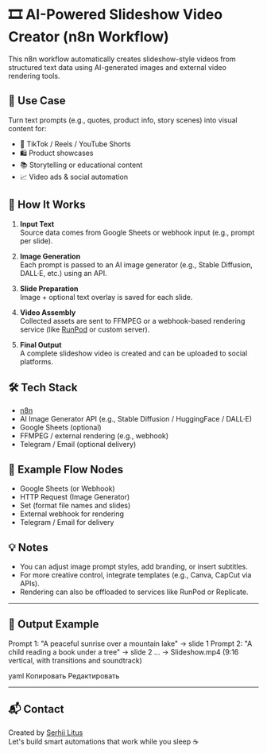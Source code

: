 # 🎞️ AI-Powered Slideshow Video Creator (n8n Workflow)

This n8n workflow automatically creates slideshow-style videos from structured text data using AI-generated images and external video rendering tools.

## 🔧 Use Case

Turn text prompts (e.g., quotes, product info, story scenes) into visual content for:

- 🎥 TikTok / Reels / YouTube Shorts
- 🛍️ Product showcases
- 📚 Storytelling or educational content
- 📈 Video ads & social automation

## 🧠 How It Works

1. **Input Text**  
   Source data comes from Google Sheets or webhook input (e.g., prompt per slide).

2. **Image Generation**  
   Each prompt is passed to an AI image generator (e.g., Stable Diffusion, DALL·E, etc.) using an API.

3. **Slide Preparation**  
   Image + optional text overlay is saved for each slide.

4. **Video Assembly**  
   Collected assets are sent to FFMPEG or a webhook-based rendering service (like [RunPod](https://www.runpod.io/) or custom server).

5. **Final Output**  
   A complete slideshow video is created and can be uploaded to social platforms.

## 🛠 Tech Stack

- [n8n](https://n8n.io/)
- AI Image Generator API (e.g., Stable Diffusion / HuggingFace / DALL·E)
- Google Sheets (optional)
- FFMPEG / external rendering (e.g., webhook)
- Telegram / Email (optional delivery)

## 📁 Example Flow Nodes

- Google Sheets (or Webhook)
- HTTP Request (Image Generator)
- Set (format file names and slides)
- External webhook for rendering
- Telegram / Email for delivery

## 💡 Notes

- You can adjust image prompt styles, add branding, or insert subtitles.
- For more creative control, integrate templates (e.g., Canva, CapCut via APIs).
- Rendering can also be offloaded to services like RunPod or Replicate.

---

## 🚀 Output Example

Prompt 1: "A peaceful sunrise over a mountain lake" → slide 1
Prompt 2: "A child reading a book under a tree" → slide 2
...
→ Slideshow.mp4 (9:16 vertical, with transitions and soundtrack)

yaml
Копировать
Редактировать

---

## 📬 Contact

Created by [Serhii Litus](https://www.upwork.com/freelancers/~016b54c2291f96bd7d)  
Let's build smart automations that work while you sleep ☕ 
